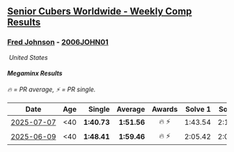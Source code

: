 <style>table {white-space: nowrap;}</style>
<link rel="stylesheet" type="text/css" href="/scw-comp/css/flags.css" />

## [Senior Cubers Worldwide - Weekly Comp Results](/scw-comp/results/)
### [Fred Johnson](README.md) - [2006JOHN01](https://www.worldcubeassociation.org/persons/2006JOHN01?event=minx)

<i class="flag flag-US" />&nbsp;United States

#### Megaminx Results

<span style="white-space: nowrap;">🔥 = PR average</span>, <span style="white-space: nowrap;">⚡ = PR single</span>.

| Date | Age | Single | Average | Awards | Solve 1 | Solve 2 | Solve 3 | Solve 4 | Solve 5 | Video |
| :--: | :--: | --: | --: | :--: | --: | --: | --: | --: | --: | :-- |
| [2025-07-07](../../results/2025-07-07/minx.md) | <40 | **1:40.73** | **1:51.56** | 🔥 ⚡ | 1:43.54 | 2:13.99 | **1:40.73** | 1:47.19 | 2:03.94 | [Desktop](https://www.facebook.com/frederick.g.johnson/videos/724154740247428) / [Mobile](https://m.facebook.com/frederick.g.johnson/videos/724154740247428) |
| [2025-06-09](../../results/2025-06-09/minx.md) | <40 | **1:48.41** | **1:59.46** | 🔥 ⚡ | 2:05.42 | 2:09.02 | 1:56.49 | 1:56.46 | **1:48.41** | [Desktop](https://www.facebook.com/frederick.g.johnson/videos/1353504892391062) / [Mobile](https://m.facebook.com/frederick.g.johnson/videos/1353504892391062) |


<!-- Global site tag (gtag.js) - Google Analytics -->
<script async src="https://www.googletagmanager.com/gtag/js?id=UA-86348435-3"></script>
<script>window.dataLayer = window.dataLayer || []; function gtag() {dataLayer.push(arguments);} gtag('js', new Date()); gtag('config', 'UA-86348435-3');</script>
